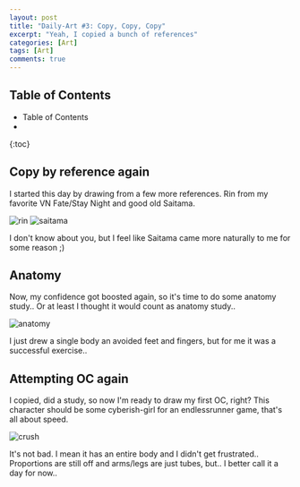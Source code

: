 ```yaml
---
layout: post
title: "Daily-Art #3: Copy, Copy, Copy"
excerpt: "Yeah, I copied a bunch of references"
categories: [Art]
tags: [Art]
comments: true
---
```


<h2> Table of Contents </h2>

* Table of Contents
* 
{:toc}

## Copy by reference again

I started this day by drawing from a few more references. Rin from my favorite VN Fate/Stay Night and good old Saitama.


![rin](/img/DailyArt/day3/rin.png)
![saitama](/img/DailyArt/day3/saitama.png)

I don't know about you, but I feel like Saitama came more naturally to me for some reason ;)

## Anatomy

Now, my confidence got boosted again, so it's time to do some anatomy study.. Or at least I thought it would count as anatomy study..

![anatomy](/img/DailyArt/day3/anatomy.png)

I just drew a single body an avoided feet and fingers, but for me it was a successful exercise..

## Attempting OC again

I copied, did a study, so now I'm ready to draw my first OC, right? This character should be some cyberish-girl for an endlessrunner game, that's all about speed.


![crush](/img/DailyArt/day3/crush.png)

It's not bad. I mean it has an entire body and I didn't get frustrated.. Proportions are still off and arms/legs are just tubes, but.. I better call it a day for now..
